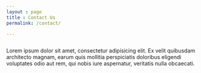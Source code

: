 ```yaml
---
layout : page
title : Contact Us
permalink: /contact/

---
```


![]()

Lorem ipsum dolor sit amet, consectetur adipisicing elit. Ex velit quibusdam architecto magnam, earum quis mollitia perspiciatis doloribus eligendi voluptates odio aut rem, qui nobis iure aspernatur, veritatis nulla obcaecati.